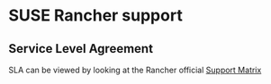 # SUSE Rancher support

## Service Level Agreement

SLA can be viewed by looking at the Rancher official [Support Matrix](https://www.suse.com/suse-rancher/support-matrix/)
